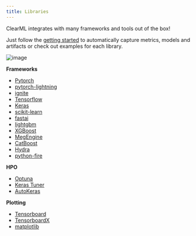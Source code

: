 ```yaml
---
title: Libraries
---
```


ClearML integrates with many frameworks and tools out of the box! <br/>

Just follow the [getting started](/getting_started/ds/ds_first_steps.md) to automatically capture metrics, models and artifacts or check out examples for each library.

![image](../img/integration_tools.png)

**Frameworks**
- [Pytorch](https://github.com/allegroai/clearml/tree/master/examples/frameworks/pytorch)
- [pytorch-lightning](https://github.com/allegroai/clearml/tree/master/examples/frameworks/pytorch-lightning)
- [ignite](https://github.com/allegroai/clearml/tree/master/examples/frameworks/ignite)
- [Tensorflow](https://github.com/allegroai/clearml/tree/master/examples/frameworks/tensorflow)
- [Keras](https://github.com/allegroai/clearml/tree/master/examples/frameworks/keras)
- [scikit-learn](https://github.com/allegroai/clearml/tree/master/examples/frameworks/scikit-learn)
- [fastai](https://github.com/allegroai/clearml/tree/master/examples/frameworks/fastai)
- [lightgbm](https://github.com/allegroai/clearml/tree/master/examples/frameworks/lightgbm)
- [XGBoost](https://github.com/allegroai/clearml/tree/master/examples/frameworks/xgboost)
- [MegEngine](https://github.com/allegroai/clearml/tree/master/examples/frameworks/megengine)
- [CatBoost](https://github.com/allegroai/clearml/tree/master/examples/frameworks/catboost)
- [Hydra](https://github.com/allegroai/clearml/tree/master/examples/frameworks/hydra)
- [python-fire](https://github.com/allegroai/clearml/tree/master/examples/frameworks/fire)

**HPO**
- [Optuna](https://github.com/allegroai/clearml/tree/master/examples/optimization/hyper-parameter-optimization)
- [Keras Tuner](https://github.com/allegroai/clearml/tree/master/examples/frameworks/kerastuner)
- [AutoKeras](https://github.com/allegroai/clearml/tree/master/examples/frameworks/autokeras) 

**Plotting**
- [Tensorboard](https://github.com/allegroai/clearml/blob/master/examples/frameworks/tensorflow/tensorboard_toy.py)
- [TensorboardX](https://github.com/allegroai/clearml/tree/master/examples/frameworks/tensorboardx)
- [matplotlib](https://github.com/allegroai/clearml/tree/master/examples/frameworks/matplotlib)


